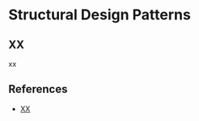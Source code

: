 # Structural Design Patterns

## XX

xx

## References

* [XX](https://refactoring.guru/design-patterns/XX)